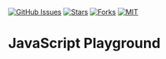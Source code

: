 [![GitHub Issues](https://img.shields.io/github/issues/Ozencb/javascript-playground)](https://github.com/Ozencb/javascript-playground/issues)
[![Stars](https://img.shields.io/github/stars/Ozencb/javascript-playground)](https://github.com/Ozencb/javascript-playground)
[![Forks](https://img.shields.io/github/forks/Ozencb/javascript-playground)](https://github.com/Ozencb/javascript-playground)
[![MIT](https://img.shields.io/github/license/Ozencb/javascript-playground)](../master/LICENSE)

# JavaScript Playground
